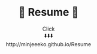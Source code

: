 <div align=center><h1>📝 Resume 📝 </h1></div>

<div align=center>Click</div>
<div align=center>⬇️⬇️⬇️</div>
<div align=center>http://minjeeeko.github.io/Resume</div>
 
    
